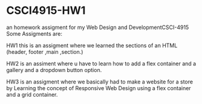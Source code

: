 
# CSCI4915-HW1
an homework assigment for my Web Design and DevelopmentCSCI-4915 
Some Assigments are:


HW1 this is an assigment where we learned the sections of an HTML (header, footer ,main ,section.) 


HW2 is an assiment where u have to learn how to add a flex container and a gallery and a dropdown button option.


HW3 is an assigment where we basically had to make a website for a store by Learning the concept of Responsive Web Design using a flex container and a  grid container.



